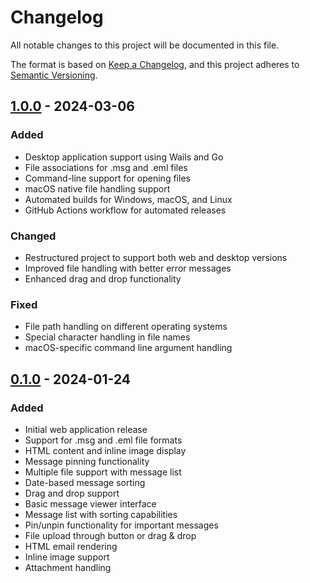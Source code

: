 # Changelog

All notable changes to this project will be documented in this file.

The format is based on [Keep a Changelog](https://keepachangelog.com/en/1.1.0/),
and this project adheres to [Semantic Versioning](https://semver.org/spec/v2.0.0.html).

## [1.0.0] - 2024-03-06

### Added
- Desktop application support using Wails and Go
- File associations for .msg and .eml files
- Command-line support for opening files
- macOS native file handling support
- Automated builds for Windows, macOS, and Linux
- GitHub Actions workflow for automated releases

### Changed
- Restructured project to support both web and desktop versions
- Improved file handling with better error messages
- Enhanced drag and drop functionality

### Fixed
- File path handling on different operating systems
- Special character handling in file names
- macOS-specific command line argument handling

## [0.1.0] - 2024-01-24

### Added
- Initial web application release
- Support for .msg and .eml file formats
- HTML content and inline image display
- Message pinning functionality
- Multiple file support with message list
- Date-based message sorting
- Drag and drop support
- Basic message viewer interface
- Message list with sorting capabilities
- Pin/unpin functionality for important messages
- File upload through button or drag & drop
- HTML email rendering
- Inline image support
- Attachment handling

[1.0.0]: https://github.com/Rasalas/msg-reader/releases/tag/v1.0.0
[0.1.0]: https://github.com/Rasalas/msg-reader/releases/tag/v0.1.0 